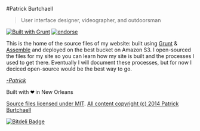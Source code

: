 #Patrick Burtchaell
 > User interface designer, videographer, and outdoorsman
 
[![Built with Grunt](https://cdn.gruntjs.com/builtwith.png)](http://gruntjs.com/)  [![endorse](https://api.coderwall.com/pb/endorsecount.png)](https://coderwall.com/pb)


This is the home of the source files of my website: built using [Grunt]() & [Assemble]() and deployed on the best bucket on Amazon S3. I open-sourced the files for my site so you can learn how my site is built and the processes I used to get there. Eventually I will document these processes, but for now I deciced open-source would be the best way to go.

_[-Patrick](http://twitter.com/pburtchaell)_

Built with <object class=page-footer-heart>
        <svg x=0 y=0 width=10px height=10px viewBox="0 0 10 8.1396484">
          <g><path d="M9.1796875, 0.6699219c-0.9726563-0.8925781-2.5478516-0.8925781-3.5205078,0L5, 
                      1.2753906L4.3398438,0.6699219 c-0.9726563-0.8925781-2.5478516-0.8925781-3.5205078,0c-1.0927734,
                      1.0029297-1.0927734,2.6308594,0,3.6337891L5,8.1396484 l4.1796875-3.8359375C10.2734375,
                      3.3007813,10.2734375,1.6728516,9.1796875,0.6699219z"/>
          </g></svg></object> in New Orleans

[Source files licensed under MIT](http://pb.mit-license.org/).
[All content copyright (c) 2014 Patrick Burtchaell](http://pburtchaell.com/legal/)


[![Bitdeli Badge](https://d2weczhvl823v0.cloudfront.net/pburtchaell/site-assemble/trend.png)](https://bitdeli.com/free "Bitdeli Badge")

